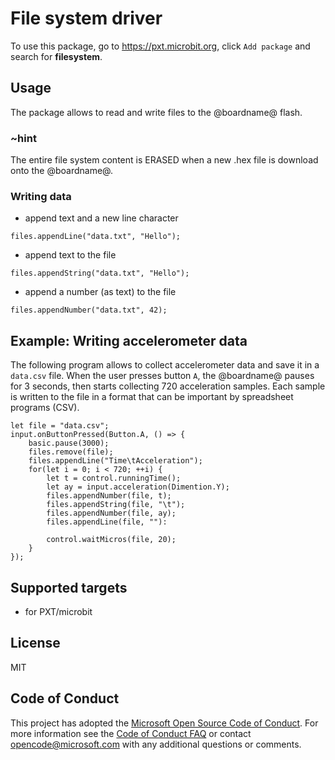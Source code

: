 # File system driver

To use this package, go to https://pxt.microbit.org, click ``Add package`` and search for **filesystem**.

## Usage

The package allows to read and write files to the @boardname@ flash.

### ~hint

The entire file system content is ERASED when a new .hex file is download onto the @boardname@.

###

### Writing data

* append text and a new line character
```blocks
files.appendLine("data.txt", "Hello");
```

* append text to the file
```blocks
files.appendString("data.txt", "Hello");
```

* append a number (as text) to the file
```blocks
files.appendNumber("data.txt", 42);
```

## Example: Writing accelerometer data

The following program allows to collect accelerometer data and save it in a ``data.csv`` file. 
When the user presses button ``A``, the @boardname@ pauses for 3 seconds, then starts collecting 720 acceleration samples.
Each sample is written to the file in a format that can be important by spreadsheet programs (CSV).

```blocks
let file = "data.csv";
input.onButtonPressed(Button.A, () => {    
    basic.pause(3000);
    files.remove(file);
    files.appendLine("Time\tAcceleration");
    for(let i = 0; i < 720; ++i) {
        let t = control.runningTime();
        let ay = input.acceleration(Dimention.Y);
        files.appendNumber(file, t);
        files.appendString(file, "\t");
        files.appendNumber(file, ay);
        files.appendLine(file, ""):
        
        control.waitMicros(file, 20);
    }
});
```

## Supported targets

* for PXT/microbit

## License

MIT

## Code of Conduct

This project has adopted the [Microsoft Open Source Code of Conduct](https://opensource.microsoft.com/codeofconduct/). For more information see the [Code of Conduct FAQ](https://opensource.microsoft.com/codeofconduct/faq/) or contact [opencode@microsoft.com](mailto:opencode@microsoft.com) with any additional questions or comments.
